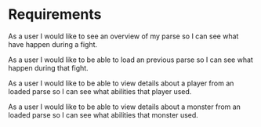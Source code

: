 # Requirements

As a user I would like to see an overview of my parse
so I can see what have happen during a fight.

As a user I would like to be able to load an previous parse
so I can see what happen during that fight.

As a user I would like to be able to view details about a player from an loaded parse
so I can see what abilities that player used.

As a user I would like to be able to view details about a monster from an loaded parse
so I can see what abilities that monster used.
